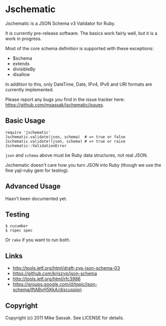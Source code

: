 # Jschematic

Jschematic is a JSON Schema v3 Validator for Ruby.

It is currently pre-release software. The basics work fairly well, but
it is a work in progress.

Most of the core schema definition is supported with these exceptions:

 * $schema
 * extends
 * divisibleBy
 * disallow

In addition to this, only DateTime, Date, IPv4, IPv6 and URI formats are currently
implemented.

Please report any bugs you find in the issue tracker here: 
https://github.com/msassak/jschematic/issues.

## Basic Usage

    require 'jschematic'
    Jschematic.validate(json, schema)  # => true or false
    Jschematic.validate!(json, schema) # => true or raise Jschematic::ValidationError

`json` and `schema` above must be Ruby data structures, not real JSON.

Jschematic doesn't care how you turn JSON into Ruby (though we use the
fine yajl-ruby gem for testing).

## Advanced Usage

Hasn't been documented yet.

## Testing

    $ cucumber
    $ rspec spec

Or `rake` if you want to run both.

## Links

* http://tools.ietf.org/html/draft-zyp-json-schema-03
* https://github.com/kriszyp/json-schema
* http://tools.ietf.org/html/rfc3986
* https://groups.google.com/d/topic/json-schema/lftABvH5KkA/discussion

## Copyright

Copyright (c) 2011 Mike Sassak. See LICENSE for details.

